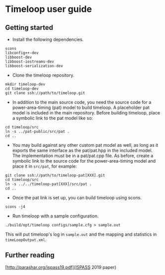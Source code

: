 # Timeloop user guide

## Getting started

* Install the following dependencies.
```
scons
libconfig++-dev
libboost-dev
libboost-iostreams-dev
libboost-serialization-dev
```

* Clone the timeloop repository.
```
mkdir timeloop-dev
cd timeloop-dev
git clone ssh://path/to/timeloop.git
```

* In addition to the main source code, you need the source code for a
  power-area-timing (pat) model to build timeloop. A placeholder pat model
  is included in the main repository. Before building timeloop, place a
  symbolic link to the pat model like so:
```
cd timeloop/src
ln -s ../pat-public/src/pat .
cd ..
```

* You may build against any other custom pat model as well, as long as
  it exports the same interface as the pat/pat.hpp in the included model.
  The implementation must be in a pat/pat.cpp file. As before, create a
  symbolic link to the source code for the power-area-timing model and
  place it in `src/pat`, for example:
```
git clone ssh://path/to/timeloop-pat[XXX].git
cd timeloop/src
ln -s ../../timeloop-pat[XXX]/src/pat .
cd ..
```

* Once the pat link is set up, you can build timeloop using scons.
```
scons -j4
```

* Run timeloop with a sample configuration.
```
./build/opt/timeloop configs/sample.cfg > sample.out
```
This will put timeloop's log in `sample.out` and the mapping and statistics
in `timeLoopOutput.xml`.

## Further reading
[http://parashar.org/ispass19.pdf](ISPASS 2019 paper)
